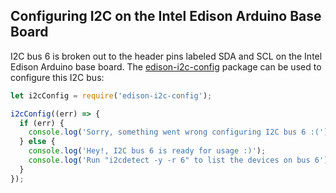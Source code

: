 ## Configuring I2C on the Intel Edison Arduino Base Board

I2C bus 6 is broken out to the header pins labeled SDA and SCL on the Intel
Edison Arduino base board. The
[edison-i2c-config](https://github.com/fivdi/edison-i2c-config)
package can be used to configure this I2C bus:

```js
let i2cConfig = require('edison-i2c-config');

i2cConfig((err) => {
  if (err) {
    console.log('Sorry, something went wrong configuring I2C bus 6 :(');
  } else {
    console.log('Hey!, I2C bus 6 is ready for usage :)');
    console.log('Run "i2cdetect -y -r 6" to list the devices on bus 6');
  }
});
```

